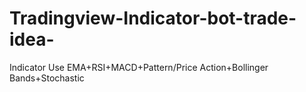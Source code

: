 # Tradingview-Indicator-bot-trade-idea-
Indicator Use EMA+RSI+MACD+Pattern/Price Action+Bollinger Bands+Stochastic
